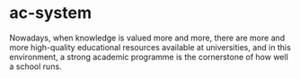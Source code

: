 # ac-system
Nowadays, when knowledge is valued more and more, there are more and more high-quality educational resources available at universities, and in this environment, a strong academic programme is the cornerstone of how well a school runs.
